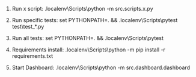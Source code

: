 1. Run x script:
.localenv\Scripts\python -m src.scripts.x.py

2. Run specific tests:
set PYTHONPATH=. && .localenv\Scripts\pytest test\test_*.py

3. Run all tests:
set PYTHONPATH=. && .localenv\Scripts\pytest

4. Requirements install:
.localenv\Scripts\python -m pip install -r requirements.txt

5. Start Dashboard:
.localenv\Scripts\python -m src.dashboard.dashboard